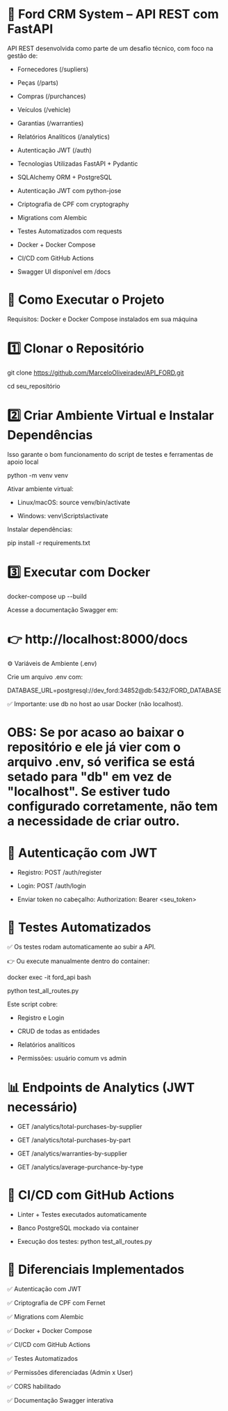 # 🚗 Ford CRM System – API REST com FastAPI
API REST desenvolvida como parte de um desafio técnico, com foco na gestão de:

* Fornecedores (/supliers)

* Peças (/parts)

* Compras (/purchances)

* Veículos (/vehicle)

* Garantias (/warranties)

* Relatórios Analíticos (/analytics)

* Autenticação JWT (/auth)

* Tecnologias Utilizadas
FastAPI + Pydantic

* SQLAlchemy ORM + PostgreSQL

* Autenticação JWT com python-jose

* Criptografia de CPF com cryptography

* Migrations com Alembic

* Testes Automatizados com requests

* Docker + Docker Compose

* CI/CD com GitHub Actions

* Swagger UI disponível em /docs

# 🚀 Como Executar o Projeto
Requisitos: Docker e Docker Compose instalados em sua máquina

# 1️⃣ Clonar o Repositório
git clone https://github.com/MarceloOliveiradev/API_FORD.git

cd seu_repositório

# 2️⃣ Criar Ambiente Virtual e Instalar Dependências
Isso garante o bom funcionamento do script de testes e ferramentas de apoio local

python -m venv venv

Ativar ambiente virtual:

* Linux/macOS:
  source venv/bin/activate

* Windows:
  venv\Scripts\activate
  
Instalar dependências:

pip install -r requirements.txt

# 3️⃣ Executar com Docker

docker-compose up --build

Acesse a documentação Swagger em:
# 👉 http://localhost:8000/docs

⚙️ Variáveis de Ambiente (.env)

Crie um arquivo .env com:

DATABASE_URL=postgresql://dev_ford:34852@db:5432/FORD_DATABASE

✅ Importante: use db no host ao usar Docker (não localhost).

# OBS: Se por acaso ao baixar o repositório e ele já vier com o arquivo .env, só verifica se está setado para "db" em vez de "localhost". Se estiver tudo configurado corretamente, não tem a necessidade de criar outro.

# 🔐 Autenticação com JWT

* Registro: POST /auth/register

* Login: POST /auth/login

* Enviar token no cabeçalho:
   Authorization: Bearer <seu_token>

# 🧪 Testes Automatizados

✅ Os testes rodam automaticamente ao subir a API.

👉 Ou execute manualmente dentro do container:

docker exec -it ford_api bash

python test_all_routes.py

Este script cobre:

* Registro e Login

* CRUD de todas as entidades

* Relatórios analíticos

* Permissões: usuário comum vs admin

# 📊 Endpoints de Analytics (JWT necessário)

* GET /analytics/total-purchases-by-supplier

* GET /analytics/total-purchases-by-part

* GET /analytics/warranties-by-supplier

* GET /analytics/average-purchance-by-type

# 🚀 CI/CD com GitHub Actions

* Linter + Testes executados automaticamente

* Banco PostgreSQL mockado via container

* Execução dos testes: python test_all_routes.py

# 🌟 Diferenciais Implementados

✅ Autenticação com JWT

✅ Criptografia de CPF com Fernet

✅ Migrations com Alembic

✅ Docker + Docker Compose

✅ CI/CD com GitHub Actions

✅ Testes Automatizados

✅ Permissões diferenciadas (Admin x User)

✅ CORS habilitado

✅ Documentação Swagger interativa



